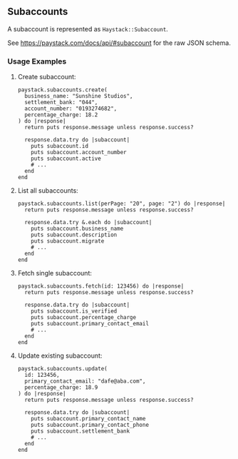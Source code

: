 ## Subaccounts

A subaccount is represented as `Haystack::Subaccount`.

See <https://paystack.com/docs/api/#subaccount> for the raw JSON schema.

### Usage Examples

1. Create subaccount:

   ```crystal
   paystack.subaccounts.create(
     business_name: "Sunshine Studios",
     settlement_bank: "044",
     account_number: "0193274682",
     percentage_charge: 18.2
   ) do |response|
     return puts response.message unless response.success?

     response.data.try do |subaccount|
       puts subaccount.id
       puts subaccount.account_number
       puts subaccount.active
       # ...
     end
   end
   ```

1. List all subaccounts:

   ```crystal
   paystack.subaccounts.list(perPage: "20", page: "2") do |response|
     return puts response.message unless response.success?

     response.data.try &.each do |subaccount|
       puts subaccount.business_name
       puts subaccount.description
       puts subaccount.migrate
       # ...
     end
   end
   ```

1. Fetch single subaccount:

   ```crystal
   paystack.subaccounts.fetch(id: 123456) do |response|
     return puts response.message unless response.success?

     response.data.try do |subaccount|
       puts subaccount.is_verified
       puts subaccount.percentage_charge
       puts subaccount.primary_contact_email
       # ...
     end
   end
   ```

1. Update existing subaccount:

   ```crystal
   paystack.subaccounts.update(
     id: 123456,
     primary_contact_email: "dafe@aba.com",
     percentage_charge: 18.9
   ) do |response|
     return puts response.message unless response.success?

     response.data.try do |subaccount|
       puts subaccount.primary_contact_name
       puts subaccount.primary_contact_phone
       puts subaccount.settlement_bank
       # ...
     end
   end
   ```
